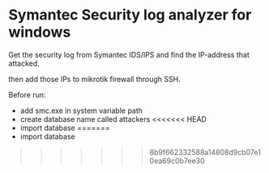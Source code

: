 # Symantec Security log analyzer for windows

Get the security log from Symantec IDS/IPS and find the IP-address that attacked. 

then add those IPs to mikrotik firewall through SSH.

Before run:
- add smc.exe in system variable path
- create database name called attackers
<<<<<<< HEAD
- import database
=======
- import database
>>>>>>> 8b9f662332588a14808d9cb07e10ea69c0b7ee30
